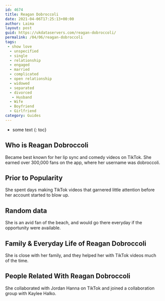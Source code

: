 ```yaml
---
id: 4674
title: Reagan Dobroccoli
date: 2021-04-06T17:25:13+00:00
author: Laima
layout: post
guid: https://ukdataservers.com/reagan-dobroccoli/
permalink: /04/06/reagan-dobroccoli
tags:
 - show love
  - unspecified
  - single
  - relationship
  - engaged
  - married
  - complicated
  - open relationship
  - widowed
  - separated
  - divorced
   - Husband
  - Wife
  - Boyfriend
  - Girlfriend
category: Guides
---
```


* some text
{: toc}


## Who is Reagan Dobroccoli
                  
                  
                  
Became best known for her lip sync and comedy videos on TikTok. She earned over 300,000 fans on the app, where her username was dobroccoli. 
                  
              
            
              
            
                
                
                
## Prior to Popularity
                  
                  
                  
She spent days making TikTok videos that garnered little attention before her account started to blow up. 
                  
              
            
              
            
                
                
                
## Random data
                  
                  
                  
She is an avid fan of the beach, and would go there everyday if the opportunity were available.
                  
              
            
              
            
                
                
                
## Family & Everyday Life of Reagan Dobroccoli
                  
                  
                  
She is close with her family, and they helped her with TikTok videos much of the time.  
                  
              
            
              
            
                
                
                
## People Related With Reagan Dobroccoli
                  
                  
                  
She collaborated with Jordan Hanna on TikTok and joined a collaboration group with Kaylee Halko. 
                  
              
            
              
            
                
              
            
              
              
            
            
              
            
          
          
          